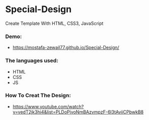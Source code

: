 # Special-Design
Create Template With HTML, CSS3, JavaScript

### Demo:
- https://mostafa-zewail77.github.io/Special-Design/

### The languages used:
- HTML
- CSS
- JS

### How To Creat The Design:
- https://www.youtube.com/watch?v=vedT2jk3hi4&list=PLDoPjvoNmBAzvmpzF-6l3tAviiCPbwkB8
